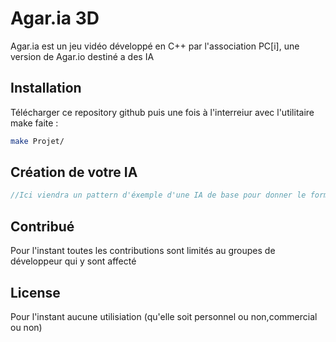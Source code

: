 # Agar.ia 3D

Agar.ia est un jeu vidéo développé en C++ par l'association PC[i], une version de Agar.io destiné a des IA

## Installation

Télécharger ce repository github puis une fois à l'interreiur avec l'utilitaire make faite :

```bash
make Projet/
```

## Création de votre IA

```c++
//Ici viendra un pattern d'éxemple d'une IA de base pour donner le format d'utilisation

```

## Contribué
Pour l'instant toutes les contributions sont limités au groupes de développeur qui y sont affecté

## License
Pour l'instant aucune utilisiation (qu'elle soit personnel ou non,commercial ou non)
